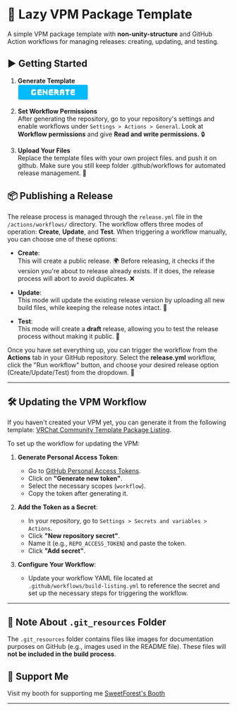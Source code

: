 # 🦙 Lazy VPM Package Template

A simple VPM package template with **non-unity-structure** and GitHub Action workflows for managing releases: creating, updating, and testing.

## ▶ Getting Started

1. **Generate Template**  
   [![Use this template](.git_resources/button.png)](https://github.com/SweetForest/LazyVPMPackageTemplate/generate)

2. **Set Workflow Permissions**  
   After generating the repository, go to your repository's settings and enable workflows under `Settings > Actions > General`. Look at **Workflow permissions** and give **Read and write permissions.** 🔒

3. **Upload Your Files**  
   Replace the template files with your own project files. and push it on github. Make sure you still keep folder .github/workflows for automated release management. 📂
   
## 📦 Publishing a Release

The release process is managed through the `release.yml` file in the `/actions/workflows/` directory. The workflow offers three modes of operation: **Create**, **Update**, and **Test**. When triggering a workflow manually, you can choose one of these options:

- **Create**:  
  This will create a public release. 🌍 Before releasing, it checks if the version you're about to release already exists. If it does, the release process will abort to avoid duplicates. ❌

- **Update**:  
  This mode will update the existing release version by uploading all new build files, while keeping the release notes intact. 🔄

- **Test**:  
  This mode will create a **draft** release, allowing you to test the release process without making it public. 📝

Once you have set everything up, you can trigger the workflow from the **Actions** tab in your GitHub repository. Select the **release.yml** workflow, click the "Run workflow" button, and choose your desired release option (Create/Update/Test) from the dropdown. 🎉

---

## 🛠️ Updating the VPM Workflow

If you haven't created your VPM yet, you can generate it from the following template: [VRChat Community Template Package Listing](https://github.com/vrchat-community/template-package-listing).

To set up the workflow for updating the VPM:

1. **Generate Personal Access Token**:
   - Go to [GitHub Personal Access Tokens](https://github.com/settings/tokens).
   - Click on **"Generate new token"**.
   - Select the necessary scopes (`workflow`).
   - Copy the token after generating it.

2. **Add the Token as a Secret**:
   - In your repository, go to `Settings > Secrets and variables > Actions`.
   - Click **"New repository secret"**.
   - Name it (e.g., `REPO_ACCESS_TOKEN`) and paste the token.
   - Click **"Add secret"**.

3. **Configure Your Workflow**:
   - Update your workflow YAML file located at `.github/workflows/build-listing.yml` to reference the secret and set up the necessary steps for triggering the workflow.
---

## 📂 Note About `.git_resources` Folder

The `.git_resources` folder contains files like images for documentation purposes on GitHub (e.g., images used in the README file). These files will **not be included in the build process**.

## 💖 Support Me

Visit my booth for supporting me [SweetForest's Booth](https://sweetforest.booth.pm)

---
